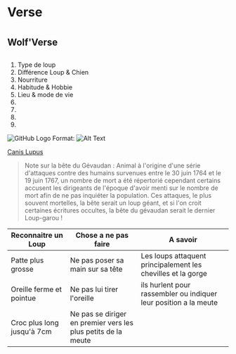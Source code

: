 # Verse <h1>
  
## Wolf'Verse <h2>

1. Type de loup
2. Différence Loup & Chien
3. Nourriture
4. Habitude & Hobbie
5. Lieu & mode de vie 
6. 
7. 
8. 
9. 

![GitHub Logo](/images/logo.png) Format: ![Alt Text](https://www.sudinfo.be/sites/default/files/dpistyles_v2/FirstImageUrl/2021/01/13/node_309308/46371256/public/2021/01/13/B9725805879Z.1_20210113183007_000+GJMHD0PJF.1-0.jpg?itok=CJ3QTVHk1610559042)

[Canis Lupus](https://fr.wikipedia.org/wiki/Canis_lupus)


> Note sur la bête du Gévaudan : Animal à l'origine d'une série d'attaques contre des humains survenues entre le 30 juin 1764 et le 19 juin 1767, un nombre de mort a été répertorié cependant certains accusent les dirigeants de l'époque d'avoir menti sur le nombre de mort afin de ne pas inquiéter la population. Ces attaques, le plus souvent mortelles, la bête serait un loup géant, et si l'on croit certaines écritures occultes, la bête du gévaudan serait le dernier Loup-garou !

Reconnaitre un Loup | Chose a ne pas faire | A savoir |
------------------- |  ------------------- | -------- |
Patte plus grosse | Ne pas poser sa main sur sa tête | Les loups attaquent principalement les chevilles et la gorge
Oreille ferme et pointue | Ne pas lui tirer l'oreille | ils hurlent pour rassembler ou indiquer leur position a la meute
Croc plus long jusqu'à 7cm | Ne pas se diriger en premier vers les plus petits de la meute |














